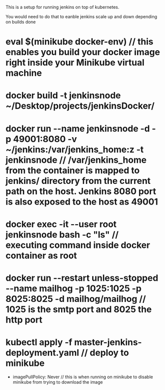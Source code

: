 This is a setup for running jenkins on top of kubernetes.

You would need to do that to eanble jenkins scale up and down depending on builds done


# eval $(minikube docker-env) // this enables you build your docker image right inside your Minikube virtual machine

# docker build -t jenkinsnode ~/Desktop/projects/jenkinsDocker/

# docker run --name jenkinsnode -d -p 49001:8080 -v ~/jenkins:/var/jenkins_home:z -t jenkinsnode // /var/jenkins_home from the container is mapped to jenkins/ directory from the current path on the host. Jenkins 8080 port is also exposed to the host as 49001

# docker exec -it --user root jenkinsnode bash -c "ls" // executing command inside docker container as root

# docker run --restart unless-stopped --name mailhog -p 1025:1025 -p 8025:8025 -d mailhog/mailhog // 1025 is the smtp port and 8025 the http port

# kubectl apply -f master-jenkins-deployment.yaml // deploy to minikube 

- imagePullPolicy: Never // this is when running on minikube to disable minikube from trying to download the image